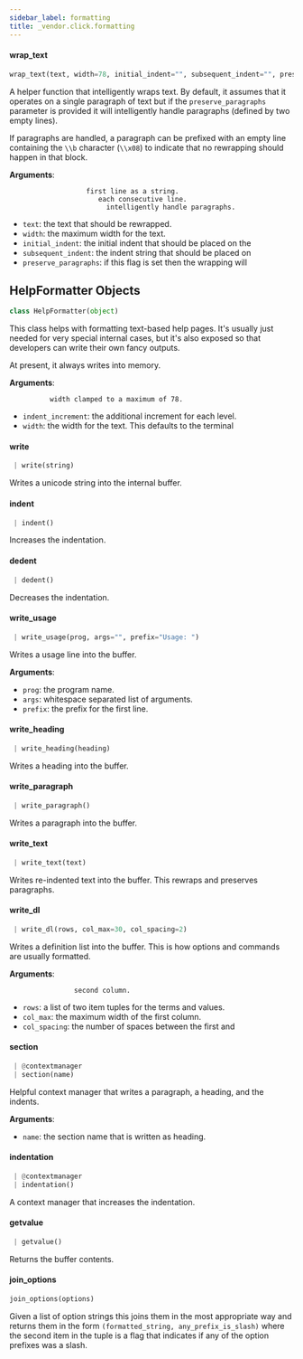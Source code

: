 ```yaml
---
sidebar_label: formatting
title: _vendor.click.formatting
---
```


#### wrap\_text

```python
wrap_text(text, width=78, initial_indent="", subsequent_indent="", preserve_paragraphs=False)
```

A helper function that intelligently wraps text.  By default, it
assumes that it operates on a single paragraph of text but if the
`preserve_paragraphs` parameter is provided it will intelligently
handle paragraphs (defined by two empty lines).

If paragraphs are handled, a paragraph can be prefixed with an empty
line containing the ``\\b`` character (``\\x08``) to indicate that
no rewrapping should happen in that block.

**Arguments**:

                       first line as a string.
                          each consecutive line.
                            intelligently handle paragraphs.
- `text`: the text that should be rewrapped.
- `width`: the maximum width for the text.
- `initial_indent`: the initial indent that should be placed on the
- `subsequent_indent`: the indent string that should be placed on
- `preserve_paragraphs`: if this flag is set then the wrapping will

## HelpFormatter Objects

```python
class HelpFormatter(object)
```

This class helps with formatting text-based help pages.  It&#x27;s
usually just needed for very special internal cases, but it&#x27;s also
exposed so that developers can write their own fancy outputs.

At present, it always writes into memory.

**Arguments**:

              width clamped to a maximum of 78.
- `indent_increment`: the additional increment for each level.
- `width`: the width for the text.  This defaults to the terminal

#### write

```python
 | write(string)
```

Writes a unicode string into the internal buffer.

#### indent

```python
 | indent()
```

Increases the indentation.

#### dedent

```python
 | dedent()
```

Decreases the indentation.

#### write\_usage

```python
 | write_usage(prog, args="", prefix="Usage: ")
```

Writes a usage line into the buffer.

**Arguments**:

- `prog`: the program name.
- `args`: whitespace separated list of arguments.
- `prefix`: the prefix for the first line.

#### write\_heading

```python
 | write_heading(heading)
```

Writes a heading into the buffer.

#### write\_paragraph

```python
 | write_paragraph()
```

Writes a paragraph into the buffer.

#### write\_text

```python
 | write_text(text)
```

Writes re-indented text into the buffer.  This rewraps and
preserves paragraphs.

#### write\_dl

```python
 | write_dl(rows, col_max=30, col_spacing=2)
```

Writes a definition list into the buffer.  This is how options
and commands are usually formatted.

**Arguments**:

                    second column.
- `rows`: a list of two item tuples for the terms and values.
- `col_max`: the maximum width of the first column.
- `col_spacing`: the number of spaces between the first and

#### section

```python
 | @contextmanager
 | section(name)
```

Helpful context manager that writes a paragraph, a heading,
and the indents.

**Arguments**:

- `name`: the section name that is written as heading.

#### indentation

```python
 | @contextmanager
 | indentation()
```

A context manager that increases the indentation.

#### getvalue

```python
 | getvalue()
```

Returns the buffer contents.

#### join\_options

```python
join_options(options)
```

Given a list of option strings this joins them in the most appropriate
way and returns them in the form ``(formatted_string,
any_prefix_is_slash)`` where the second item in the tuple is a flag that
indicates if any of the option prefixes was a slash.

